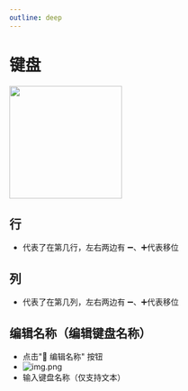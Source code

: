 ```yaml
---
outline: deep
---
```

# 键盘
<img src="/keyboard/keyboard_detail.png" width="200" height="200"/>

## 行

- 代表了在第几行，左右两边有 ➖、➕代表移位

## 列

- 代表了在第几列，左右两边有 ➖、➕代表移位

## 编辑名称（编辑键盘名称）

- 点击"📝 编辑名称" 按钮
- ![img.png](/keyboard/edit_keyboard.png)
- 输入键盘名称（仅支持文本）
